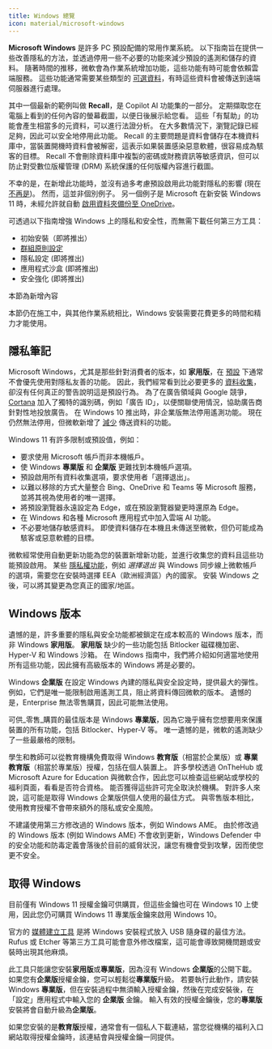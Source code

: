 ```yaml
---
title: Windows 總覽
icon: material/microsoft-windows
---
```


**Microsoft Windows** 是許多 PC 預設配備的常用作業系統。 以下指南旨在提供一些改善隱私的方法，並透過停用一些不必要的功能來減少預設的遙測和儲存的資料。 隨著時間的推移，微軟會為作業系統增加功能，這些功能有時可能會依賴雲端服務。 這些功能通常需要某些類型的 [可選資料](https://privacy.microsoft.com/data-collection-windows)，有時這些資料會被傳送到遠端伺服器進行處理。

其中一個最新的範例叫做 **Recall**，是 Copilot AI 功能集的一部分。 定期擷取您在電腦上看到的任何內容的螢幕截圖，以便日後展示給您看。 這些「有幫助」的功能會產生相當多的元資料，可以進行法證分析。 在大多數情況下，瀏覽記錄已經足夠，因此可以安全地停用此功能。 Recall 的主要問題是資料會儲存在本機資料庫中，當裝置開機時資料會被解密，這表示如果裝置感染惡意軟體，很容易成為駭客的目標。 Recall 不會刪除資料庫中複製的密碼或財務資訊等敏感資訊，但可以防止對受數位版權管理 (DRM) 系統保護的任何版權內容進行截圖。

不幸的是，在新增此功能時，並沒有過多考慮預設啟用此功能對隱私的影響 (現在 [不再是](https://wired.com/story/microsoft-recall-off-default-security-concerns))。 然而，這並非個別例子。 另一個例子是 Microsoft 在新安裝 Windows 11 時，未經允許就自動 [啟用資料夾備份至 OneDrive](https://neowin.net/news/windows-11-is-now-automatically-enabling-onedrive-folder-backup-without-asking-permission)。

可透過以下指南增強 Windows 上的隱私和安全性，而無需下載任何第三方工具：

- 初始安裝（即將推出）
- [群組原則設定](group-policies.md)
- 隱私設定 (即將推出)
- 應用程式沙盒 (即將推出)
- 安全強化 (即將推出)

<div class="admonition example" markdown>
<p class="admonition-title">本節為新增內容</p>

本節仍在施工中，與其他作業系統相比，Windows 安裝需要花費更多的時間和精力才能使用。

</div>

## 隱私筆記

Microsoft Windows，尤其是那些針對消費者的版本，如 **家用版**，在 [預設](https://theguardian.com/technology/2015/jul/31/windows-10-microsoft-faces-criticism-over-privacy-default-settings) 下通常不會優先使用對隱私友善的功能。 因此，我們經常看到比必要更多的 [資料收集](https://en.wikipedia.org/wiki/Criticism_of_Microsoft#Telemetry_and_data_collection)，卻沒有任何真正的警告說明這是預設行為。 為了在廣告領域與 Google 競爭，[Cortana](https://en.wikipedia.org/wiki/Cortana_\(virtual_assistant\)) 加入了獨特的識別碼，例如「廣告 ID」，以便關聯使用情況，協助廣告商針對性地投放廣告。  在 Windows 10 推出時，非企業版無法停用遙測功能。 現在仍然無法停用，但微軟新增了 [減少](https://extremetech.com/computing/243079-upcoming-windows-update-reduces-spying-microsoft-still-mum-data-collects) 傳送資料的功能。

Windows 11 有許多限制或預設值，例如：

- 要求使用 Microsoft 帳戶而非本機帳戶。
- 使 Windows **專業版** 和 **企業版** 更難找到本機帳戶選項。
- 預設啟用所有資料收集選項，要求使用者「選擇退出」。
- 以難以移除的方式大量整合 Bing、OneDrive 和 Teams 等 Microsoft 服務，並將其視為使用者的唯一選擇。
- 將預設瀏覽器永遠設定為 Edge，或在預設瀏覽器變更時還原為 Edge。
- 在 Windows 和各種 Microsoft 應用程式中加入雲端 AI 功能。
- 不必要地儲存敏感資料。 即使資料儲存在本機且未傳送至微軟，但仍可能成為駭客或惡意軟體的目標。

微軟經常使用自動更新功能為您的裝置新增新功能，並進行收集您的資料且這些功能預設啟用。 某些 [隱私權功能](https://blogs.windows.com/windows-insider/2023/11/16/previewing-changes-in-windows-to-comply-with-the-digital-markets-act-in-the-european-economic-area)，例如 _選擇退出_ 與 Windows 同步線上微軟帳戶的選項，需要您在安裝時選擇 EEA（歐洲經濟區）內的國家。 安裝 Windows 之後，可以將其變更為您真正的國家/地區。

## Windows 版本

遺憾的是，許多重要的隱私與安全功能都被鎖定在成本較高的 Windows 版本，而非 Windows **家用版**。 **家用版** 缺少的一些功能包括 Bitlocker 磁碟機加密、Hyper-V 和 Windows 沙箱。 在 Windows 指南中，我們將介紹如何適當地使用所有這些功能，因此擁有高級版本的 Windows 將是必要的。

Windows **企業版** 在設定 Windows 內建的隱私與安全設定時，提供最大的彈性。 例如，它們是唯一能限制啟用遙測工具，阻止將資料傳回微軟的版本。 遺憾的是，Enterprise 無法零售購買，因此可能無法使用。

可供_零售_購買的最佳版本是 Windows **專業版**，因為它幾乎擁有您想要用來保護裝置的所有功能，包括 Bitlocker、Hyper-V 等。 唯一遺憾的是，微軟的遙測缺少了一些最嚴格的限制。

學生和教師可以從教育機構免費取得 Windows **教育版**（相當於企業版）或 **專業教育版**（相當於專業版）授權，包括在個人裝置上。 許多學校透過 OnTheHub 或 Microsoft Azure for Education 與微軟合作，因此您可以檢查這些網站或學校的福利頁面，看看是否符合資格。 能否獲得這些許可完全取決於機構。 對許多人來說，這可能是取得 Windows 企業版供個人使用的最佳方式。 與零售版本相比，使用教育授權不會帶來額外的隱私或安全風險。

不建議使用第三方修改過的 Windows 版本，例如 Windows AME。 由於修改過的 Windows 版本 (例如 Windows AME) 不會收到更新，Windows Defender 中的安全功能和防毒定義會落後於目前的威脅狀況，讓您有機會受到攻擊，因而使您更不安全。

## 取得 Windows

目前僅有 Windows 11 授權金鑰可供購買，但這些金鑰也可在 Windows 10 上使用，因此您仍可購買 Windows 11 專業版金鑰來啟用 Windows 10。

官方的 [媒體建立工具](https://microsoft.com/software-download/windows11) 是將 Windows 安裝程式放入 USB 隨身碟的最佳方法。 Rufus 或 Etcher 等第三方工具可能會意外修改檔案，這可能會導致開機問題或安裝時出現其他麻煩。

此工具只能讓您安裝**家用版**或**專業版**，因為沒有 Windows **企業版**的公開下載。 如果您有**企業版**授權金鑰，您可以輕鬆從**專業版**升級。 若要執行此動作，請安裝 Windows **專業版**，但在安裝過程中無須輸入授權金鑰，然後在完成安裝後，在「設定」應用程式中輸入您的 **企業版** 金鑰。 輸入有效的授權金鑰後，您的**專業版**安裝將會自動升級為**企業版**。

如果您安裝的是**教育版**授權，通常會有一個私人下載連結，當您從機構的福利入口網站取得授權金鑰時，該連結會與授權金鑰一同提供。
